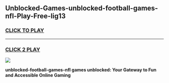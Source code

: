 
## Unblocked-Games-unblocked-football-games-nfl-Play-Free-lig13
<h3>
<a href="https://premium76.site?title=unblocked-football-games-nfl&ref=22A">CLICK TO PLAY</a></h3>
<hr>

<h3>
<a href="https://premium76.site?title=unblocked-football-games-nfl&ref=22A">CLICK 2 PLAY</a>
  
</h3>

<a href="https://premium76.site?title=unblocked-football-games-nfl&ref=22A"><img src="https://clearcache.store/games.png"></a>


**unblocked-football-games-nfl games unblocked: Your Gateway to Fun and Accessible Online Gaming**

